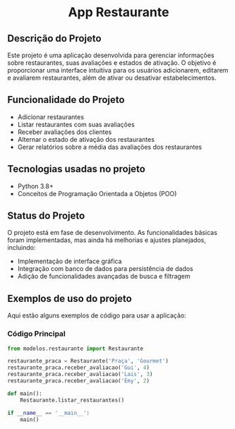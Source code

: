 <h1 align="center">App Restaurante</h1>

## Descrição do Projeto

Este projeto é uma aplicação desenvolvida para gerenciar informações sobre restaurantes, suas avaliações e estados de ativação. O objetivo é proporcionar uma interface intuitiva para os usuários adicionarem, editarem e avaliarem restaurantes, além de ativar ou desativar estabelecimentos.

## Funcionalidade do Projeto

- Adicionar restaurantes
- Listar restaurantes com suas avaliações
- Receber avaliações dos clientes
- Alternar o estado de ativação dos restaurantes
- Gerar relatórios sobre a média das avaliações dos restaurantes

## Tecnologias usadas no projeto

- Python 3.8+
- Conceitos de Programação Orientada a Objetos (POO)

## Status do Projeto

O projeto está em fase de desenvolvimento. As funcionalidades básicas foram implementadas, mas ainda há melhorias e ajustes planejados, incluindo:

- Implementação de interface gráfica
- Integração com banco de dados para persistência de dados
- Adição de funcionalidades avançadas de busca e filtragem

## Exemplos de uso do projeto

Aqui estão alguns exemplos de código para usar a aplicação:

### Código Principal

```python
from modelos.restaurante import Restaurante

restaurante_praca = Restaurante('Praça', 'Gourmet')
restaurante_praca.receber_avaliacao('Gui', 4)
restaurante_praca.receber_avaliacao('Lais', 3)
restaurante_praca.receber_avaliacao('Emy', 2)

def main():
    Restaurante.listar_restaurantes()

if __name__ == '__main__':
    main()
